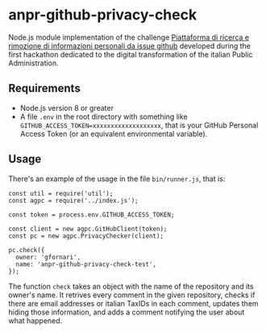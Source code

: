 # anpr-github-privacy-check

Node.js module implementation of the challenge [Piattaforma di ricerca e rimozione di informazioni personali da issue github](https://github.com/italia/anpr/issues/313) developed during the first hackathon dedicated to the digital transformation of the italian Public Administration.

## Requirements

* Node.js version 8 or greater
* A file `.env` in the root directory with something like `GITHUB_ACCESS_TOKEN=xxxxxxxxxxxxxxxxxxx`, that is your GitHub Personal Access Token (or an equivalent environmental variable).

## Usage

There's an example of the usage in the file `bin/runner.js`, that is:

```
const util = require('util');
const agpc = require('../index.js');

const token = process.env.GITHUB_ACCESS_TOKEN;

const client = new agpc.GitHubClient(token);
const pc = new agpc.PrivacyChecker(client);

pc.check({
  owner: 'gfornari',
  name: 'anpr-github-privacy-check-test',
});
```

The function `check` takes an object with the name of the repository and its owner's name. It retrives every comment in the given repository, checks if there are email addresses or italian TaxIDs in each comment, updates them hiding those information, and adds a comment notifying the user about what happened.
